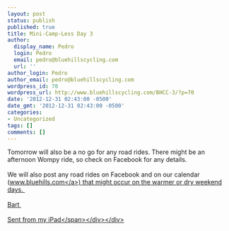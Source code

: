 ```yaml
---
layout: post
status: publish
published: true
title: Mini-Camp-Less Day 3
author:
  display_name: Pedro
  login: Pedro
  email: pedro@bluehillscycling.com
  url: ''
author_login: Pedro
author_email: pedro@bluehillscycling.com
wordpress_id: 70
wordpress_url: http://www.bluehillscycling.com/BHCC-3/?p=70
date: '2012-12-31 02:43:00 -0500'
date_gmt: '2012-12-31 02:43:00 -0500'
categories:
- Uncategorized
tags: []
comments: []
---
```

<div>
<div><span>Tomorrow will also be a no go for any road rides. There might be an afternoon Wompy ride, so check on Facebook for any details.&nbsp;<br><br>We will also post any road rides on Facebook and on our calendar (<a href="http:&#47;&#47;www.bluehills.com&#47;">www.bluehills.com<&#47;a>) that might occur on the warmer or dry weekend days.&nbsp;<br><br>Bart&nbsp;<br><br>Sent from my iPad<&#47;span><&#47;div><&#47;div></p>
